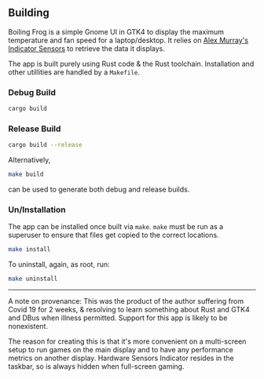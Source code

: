 ## Building

Boiling Frog is a simple Gnome UI in GTK4 to display the maximum temperature and fan speed for a
laptop/desktop. It relies
on [Alex Murray's Indicator Sensors](https://github.com/alexmurray/indicator-sensors) to retrieve
the data it displays.

The app is built purely using Rust code & the Rust toolchain. Installation and other utillities
are handled by a `Makefile`.

### Debug Build

```bash
cargo build
```

### Release Build

```bash
cargo build --release
```

Alternatively,

```bash
make build
```

can be used to generate both debug and release builds.

### Un/Installation

The app can be installed once built via `make`. `make` must be run as a superuser to ensure that
files get copied to the correct locations.

```bash
make install
```

To uninstall, again, as root, run:

```bash
make uninstall
```

---
A note on provenance: This was the product of the author suffering from Covid 19 for 2 weeks, &
resolving to learn something about Rust and GTK4 and DBus when illness permitted. Support for
this app is likely to be nonexistent.

The reason for creating this is that it's more convenient on a multi-screen setup to run games
on the main display and to have any performance metrics on another display. Hardware Sensors
Indicator resides in the taskbar, so is always hidden when full-screen gaming.
